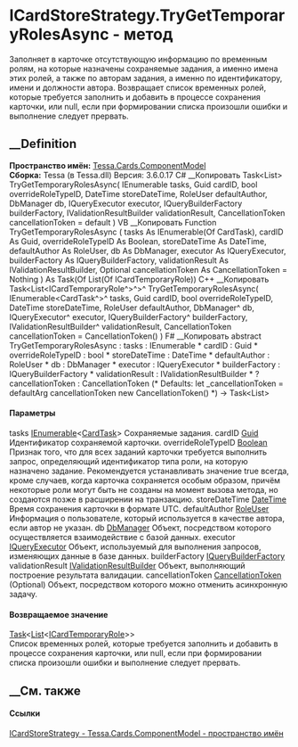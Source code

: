 # ICardStoreStrategy.TryGetTemporaryRolesAsync - метод
Заполняет в карточке отсутствующую информацию по временным ролям, на которые
назначены сохраняемые задания, а именно имена этих ролей, а также по авторам
задания, а именно по идентификатору, имени и должности автора. Возвращает
список временных ролей, которые требуется заполнить и добавить в процессе
сохранения карточки, или null, если при формировании списка произошли ошибки и
выполнение следует прервать.
## __Definition
 **Пространство имён:**
[Tessa.Cards.ComponentModel](N_Tessa_Cards_ComponentModel.htm)  
 **Сборка:** Tessa (в Tessa.dll) Версия: 3.6.0.17
C# __Копировать
    Task<List<ICardTemporaryRole>> TryGetTemporaryRolesAsync(
    	IEnumerable<CardTask> tasks,
    	Guid cardID,
    	bool overrideRoleTypeID,
    	DateTime storeDateTime,
    	RoleUser defaultAuthor,
    	DbManager db,
    	IQueryExecutor executor,
    	IQueryBuilderFactory builderFactory,
    	IValidationResultBuilder validationResult,
    	CancellationToken cancellationToken = default
    )
VB __Копировать
     Function TryGetTemporaryRolesAsync ( 
    	tasks As IEnumerable(Of CardTask),
    	cardID As Guid,
    	overrideRoleTypeID As Boolean,
    	storeDateTime As DateTime,
    	defaultAuthor As RoleUser,
    	db As DbManager,
    	executor As IQueryExecutor,
    	builderFactory As IQueryBuilderFactory,
    	validationResult As IValidationResultBuilder,
    	Optional cancellationToken As CancellationToken = Nothing
    ) As Task(Of List(Of ICardTemporaryRole))
C++ __Копировать
    Task<List<ICardTemporaryRole^>^>^ TryGetTemporaryRolesAsync(
    	IEnumerable<CardTask^>^ tasks, 
    	Guid cardID, 
    	bool overrideRoleTypeID, 
    	DateTime storeDateTime, 
    	RoleUser defaultAuthor, 
    	DbManager^ db, 
    	IQueryExecutor^ executor, 
    	IQueryBuilderFactory^ builderFactory, 
    	IValidationResultBuilder^ validationResult, 
    	CancellationToken cancellationToken = CancellationToken()
    )
F# __Копировать
     abstract TryGetTemporaryRolesAsync : 
            tasks : IEnumerable<CardTask> * 
            cardID : Guid * 
            overrideRoleTypeID : bool * 
            storeDateTime : DateTime * 
            defaultAuthor : RoleUser * 
            db : DbManager * 
            executor : IQueryExecutor * 
            builderFactory : IQueryBuilderFactory * 
            validationResult : IValidationResultBuilder * 
            ?cancellationToken : CancellationToken 
    (* Defaults:
            let _cancellationToken = defaultArg cancellationToken new CancellationToken()
    *)
    -> Task<List<ICardTemporaryRole>> 
#### Параметры
tasks
[IEnumerable](https://learn.microsoft.com/dotnet/api/system.collections.generic.ienumerable-1)<[CardTask](T_Tessa_Cards_CardTask.htm)>
    Сохраняемые задания.
cardID [Guid](https://learn.microsoft.com/dotnet/api/system.guid)
    Идентификатор сохраняемой карточки.
overrideRoleTypeID
[Boolean](https://learn.microsoft.com/dotnet/api/system.boolean)
Признак того, что для всех заданий карточки требуется выполнить запрос,
определяющий идентификатор типа роли, на которую назначено задание.
Рекомендуется устанавливать значение true всегда, кроме случаев, когда
карточка сохраняется особым образом, причём некоторые роли могут быть не
созданы на момент вызова метода, но создаются позже в расширении на
транзакцию.
storeDateTime
[DateTime](https://learn.microsoft.com/dotnet/api/system.datetime)
    Время сохранения карточки в формате UTC.
defaultAuthor [RoleUser](T_Tessa_Roles_RoleUser.htm)
    Информация о пользователе, который используется в качестве автора, если автор не указан.
db [DbManager](T_Tessa_Platform_Data_DbManager.htm)
    Объект, посредством которого осуществляется взаимодействие с базой данных.
executor [IQueryExecutor](T_Tessa_Platform_Data_IQueryExecutor.htm)
    Объект, используемый для выполнения запросов, изменяющих данные в базе данных.
builderFactory
[IQueryBuilderFactory](T_Tessa_Platform_Data_IQueryBuilderFactory.htm)
validationResult
[IValidationResultBuilder](T_Tessa_Platform_Validation_IValidationResultBuilder.htm)
    Объект, выполняющий построение результата валидации.
cancellationToken
[CancellationToken](https://learn.microsoft.com/dotnet/api/system.threading.cancellationtoken)
(Optional)
    Объект, посредством которого можно отменить асинхронную задачу.
#### Возвращаемое значение
[Task](https://learn.microsoft.com/dotnet/api/system.threading.tasks.task-1)<[List](https://learn.microsoft.com/dotnet/api/system.collections.generic.list-1)<[ICardTemporaryRole](T_Tessa_Cards_ComponentModel_ICardTemporaryRole.htm)>>  
Список временных ролей, которые требуется заполнить и добавить в процессе
сохранения карточки, или null, если при формировании списка произошли ошибки и
выполнение следует прервать.
## __См. также
#### Ссылки
[ICardStoreStrategy - ](T_Tessa_Cards_ComponentModel_ICardStoreStrategy.htm)
[Tessa.Cards.ComponentModel - пространство
имён](N_Tessa_Cards_ComponentModel.htm)
